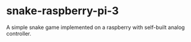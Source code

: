 # snake-raspberry-pi-3
A simple snake game implemented on a raspberry with self-built analog controller.
